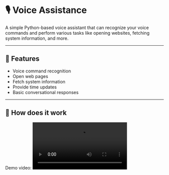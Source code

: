 # 🎙 Voice Assistance

A simple Python-based voice assistant that can recognize your voice commands and perform various tasks like opening websites, fetching system information, and more.

---

## 📌 Features

- Voice command recognition
- Open web pages
- Fetch system information
- Provide time updates
- Basic conversational responses

---

## 🚀 How does it work

Demo video: ![video](demo.mp4)
